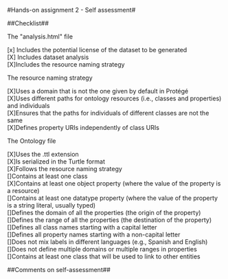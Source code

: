 #Hands-on assignment 2 - Self assessment#

##Checklist##

The "analysis.html" file

[x] Includes the potential license of the dataset to be generated  
[X] Includes dataset analysis  
[X]Includes the resource naming strategy  

The resource naming strategy  

[X]Uses a domain that is not the one given by default in Protégé  
[X]Uses different paths for ontology resources (i.e., classes and properties) and
individuals  
[X]Ensures that the paths for individuals of different classes are not the same  
[X]Defines property URIs independently of class URIs  

The Ontology file  

[X]Uses the .ttl extension  
[X]Is serialized in the Turtle format  
[X]Follows the resource naming strategy  
[]Contains at least one class  
[X]Contains at least one object property (where the value of the property is a resource)  
[]Contains at least one datatype property (where the value of the property is a string
literal, usually typed)  
[]Defines the domain of all the properties (the origin of the property)  
[]Defines the range of all the properties (the destination of the property)  
[]Defines all class names starting with a capital letter  
[]Defines all property names starting with a non-capital letter  
[]Does not mix labels in different languages (e.g., Spanish and English)  
[]Does not define multiple domains or multiple ranges in properties  
[]Contains at least one class that will be used to link to other entities  

##Comments on self-assessment##  
